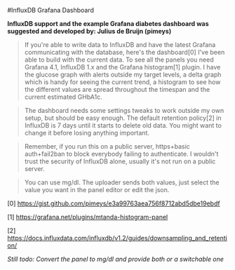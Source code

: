 #InfluxDB Grafana Dashboard

**InfluxDB support and the example Grafana diabetes dashboard was suggested and developed by: Julius de Bruijn (pimeys)**



> If you're able to write data to InfluxDB and have the latest Grafana communicating with the database, here's the dashboard[0] I've been able to build with the current data. To see all the panels you need Grafana 4.1, InfluxDB 1.x and the Grafana histogram[1] plugin. I have the glucose graph with alerts outside my target levels, a delta graph which is handy for seeing the current trend, a histogram to see how the different values are spread throughout the timespan and the current estimated GHbA1c.

> The dashboard needs some settings tweaks to work outside my own setup, but should be easy enough. The default retention policy[2] in InfluxDB is 7 days until it starts to delete old data. You might want to change it before losing anything important.

> Remember, if you run this on a public server, https+basic auth+fail2ban to block everybody failing to authenticate. I wouldn't trust the security of InfluxDB alone, usually it's not run on a public server.

> You can use mg/dl. The uploader sends both values, just select the value you want in the panel editor or edit the json.

[0] https://gist.github.com/pimeys/e3a99763aea756f8712abd5dbe19ebdf

[1] https://grafana.net/plugins/mtanda-histogram-panel

[2] https://docs.influxdata.com/influxdb/v1.2/guides/downsampling_and_retention/


_Still todo: Convert the panel to mg/dl and provide both or a switchable one_